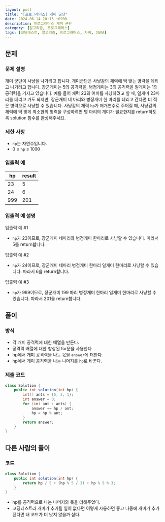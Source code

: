```yaml
---
layout: post
title: "[프로그래머스] 개미 군단"
date: 2024-06-14 20:13 +0900
description: 프로그래머스 개미 군단
category: [알고리즘, 프로그래머스]
tags: [코딩테스트, 알고리즘, 프로그래머스, 자바, JAVA]
---
```

## 문제
### 문제 설명
개미 군단이 사냥을 나가려고 합니다. 개미군단은 사냥감의 체력에 딱 맞는 병력을 데리고 나가려고 합니다. 장군개미는 5의 공격력을, 병정개미는 3의 공격력을 일개미는 1의 공격력을 가지고 있습니다. 예를 들어 체력 23의 여치를 사냥하려고 할 때, 일개미 23마리를 데리고 가도 되지만, 장군개미 네 마리와 병정개미 한 마리를 데리고 간다면 더 적은 병력으로 사냥할 수 있습니다. 사냥감의 체력 `hp`가 매개변수로 주어질 때, 사냥감의 체력에 딱 맞게 최소한의 병력을 구성하려면 몇 마리의 개미가 필요한지를 return하도록 solution 함수를 완성해주세요.

### 제한 사항
-   `hp`는 자연수입니다.
-   0 ≤  `hp`  ≤ 1000

### 입출력 예

| hp  | result |
|-----|--------|
| 23  | 5      |
| 24  | 6      |
| 999 | 201    |

### 입출력 예 설명
입출력 예 #1

-   `hp`가 23이므로, 장군개미 네마리와 병정개미 한마리로 사냥할 수 있습니다. 따라서 5를 return합니다.

입출력 예 #2

-   `hp`가 24이므로, 장군개미 네마리 병정개미 한마리 일개미 한마리로 사냥할 수 있습니다. 따라서 6을 return합니다.

입출력 예 #3

-   `hp`가 999이므로, 장군개미 199 마리 병정개미 한마리 일개미 한마리로 사냥할 수 있습니다. 따라서 201을 return합니다.

## 풀이
### 방식
- 각 개미 공격력에 대한 배열을 만든다.
- 공격력 배열에 대한 향상된 for문을 사용한다
- hp에서 개미 공격력을 나눈 몫을 `answer`에 더한다.
- hp에서 개미 공격력을 나눈 나머지를 `hp`로 바꾼다.

### 제출 코드
```java
class Solution {
    public int solution(int hp) {
        int[] ants = {5, 3, 1};
        int answer = 0;
        for (int ant : ants) {
            answer += hp / ant;
            hp = hp % ant;
        }
        return answer;
    }
}
```

## 다른 사람의 풀이
### 코드
```java
class Solution {
    public int solution(int hp) {
        return hp / 5 + (hp % 5 / 3) + hp % 5 % 3;
    }
}
```
- hp를 공격력으로 나눈 나머지와 몫을 더해주었다.
- 코딩테스트라 개미가 추가될 일이 없다면 이렇게 사용하면 좋고 나중에 개미가 추가된다면 내 코드가 더 낫지 않을까 싶다.